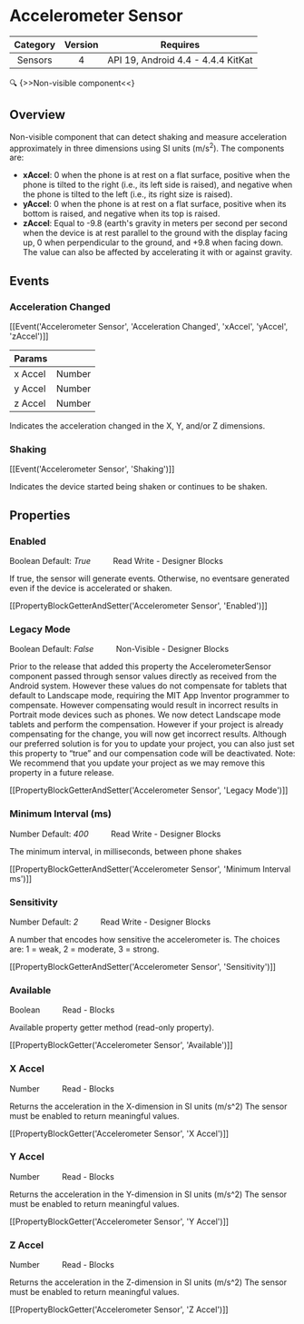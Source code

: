 # Accelerometer Sensor

| Category | Version | Requires |
|:--------:|:-------:|:--------:|
|Sensors|4|API 19, Android 4.4 - 4.4.4 KitKat|

:mag: {>>Non-visible component<<}

## Overview

Non-visible component that can detect shaking and measure acceleration approximately in three dimensions using SI units (m/s<sup>2</sup>). The components are: 

*    __xAccel__: 0 when the phone is at rest on a flat surface, positive when the phone is tilted to the right (i.e., its left side is raised), and negative when the phone is tilted to the left (i.e., its right size is raised).
*    __yAccel__: 0 when the phone is at rest on a flat surface, positive when its bottom is raised, and negative when its top is raised. 
*    __zAccel__: Equal to -9.8 (earth's gravity in meters per second per second when the device is at rest parallel to the ground with the display facing up, 0 when perpendicular to the ground, and +9.8 when facing down. The value can also be affected by accelerating it with or against gravity. 

## Events

### Acceleration Changed

[[Event('Accelerometer Sensor', 'Acceleration Changed', 'xAccel', 'yAccel', 'zAccel')]]

| Params | []() |
|--------|------|
|x Accel|Number|
|y Accel|Number|
|z Accel|Number|


Indicates the acceleration changed in the X, Y, and/or Z dimensions.

### Shaking

[[Event('Accelerometer Sensor', 'Shaking')]]

Indicates the device started being shaken or continues to be shaken.

## Properties

### Enabled

<span class="chip chip-boolean">Boolean</span> <span class="chip chip-boolean">Default: <i>True</i></span>&nbsp;&nbsp;&nbsp;&nbsp;&nbsp;&nbsp;&nbsp;&nbsp;&nbsp;&nbsp;<span class="chip chip-rw">Read</span> <span class="chip chip-rw">Write</span> - <span class="chip chip-bd">Designer</span> <span class="chip chip-bd">Blocks</span> 

If true, the sensor will generate events. Otherwise, no eventsare generated even if the device is accelerated or shaken.

[[PropertyBlockGetterAndSetter('Accelerometer Sensor', 'Enabled')]]

### Legacy Mode

<span class="chip chip-boolean">Boolean</span> <span class="chip chip-boolean">Default: <i>False</i></span>&nbsp;&nbsp;&nbsp;&nbsp;&nbsp;&nbsp;&nbsp;&nbsp;&nbsp;&nbsp;<span class="chip chip-rw">Non-Visible</span> - <span class="chip chip-bd">Designer</span> <span class="chip chip-bd">Blocks</span> 

Prior to the release that added this property the AccelerometerSensor component passed through sensor values directly as received from the Android system. However these values do not compensate for tablets that default to Landscape mode, requiring the MIT App Inventor programmer to compensate. However compensating would result in incorrect results in Portrait mode devices such as phones. We now detect Landscape mode tablets and perform the compensation. However if your project is already compensating for the change, you will now get incorrect results. Although our preferred solution is for you to update your project, you can also just set this property to “true” and our compensation code will be deactivated. Note: We recommend that you update your project as we may remove this property in a future release.

[[PropertyBlockGetterAndSetter('Accelerometer Sensor', 'Legacy Mode')]]

### Minimum Interval (ms)

<span class="chip chip-number">Number</span> <span class="chip chip-number">Default: <i>400</i></span>&nbsp;&nbsp;&nbsp;&nbsp;&nbsp;&nbsp;&nbsp;&nbsp;&nbsp;&nbsp;<span class="chip chip-rw">Read</span> <span class="chip chip-rw">Write</span> - <span class="chip chip-bd">Designer</span> <span class="chip chip-bd">Blocks</span> 

The minimum interval, in milliseconds, between phone shakes

[[PropertyBlockGetterAndSetter('Accelerometer Sensor', 'Minimum Interval ms')]]

### Sensitivity

<span class="chip chip-number">Number</span> <span class="chip chip-number">Default: <i>2</i></span>&nbsp;&nbsp;&nbsp;&nbsp;&nbsp;&nbsp;&nbsp;&nbsp;&nbsp;&nbsp;<span class="chip chip-rw">Read</span> <span class="chip chip-rw">Write</span> - <span class="chip chip-bd">Designer</span> <span class="chip chip-bd">Blocks</span> 

A number that encodes how sensitive the accelerometer is. The choices are: 1 = weak, 2 = moderate, 3 = strong.

[[PropertyBlockGetterAndSetter('Accelerometer Sensor', 'Sensitivity')]]

### Available

<span class="chip chip-boolean">Boolean</span>&nbsp;&nbsp;&nbsp;&nbsp;&nbsp;&nbsp;&nbsp;&nbsp;&nbsp;&nbsp;<span class="chip chip-rw">Read</span> - <span class="chip chip-bd">Blocks</span> 

Available property getter method (read-only property).

[[PropertyBlockGetter('Accelerometer Sensor', 'Available')]]

### X Accel

<span class="chip chip-number">Number</span>&nbsp;&nbsp;&nbsp;&nbsp;&nbsp;&nbsp;&nbsp;&nbsp;&nbsp;&nbsp;<span class="chip chip-rw">Read</span> - <span class="chip chip-bd">Blocks</span> 

Returns the acceleration in the X-dimension in SI units (m/s^2)
The sensor must be enabled to return meaningful values.

[[PropertyBlockGetter('Accelerometer Sensor', 'X Accel')]]

### Y Accel

<span class="chip chip-number">Number</span>&nbsp;&nbsp;&nbsp;&nbsp;&nbsp;&nbsp;&nbsp;&nbsp;&nbsp;&nbsp;<span class="chip chip-rw">Read</span> - <span class="chip chip-bd">Blocks</span> 

Returns the acceleration in the Y-dimension in SI units (m/s^2)
The sensor must be enabled to return meaningful values.

[[PropertyBlockGetter('Accelerometer Sensor', 'Y Accel')]]

### Z Accel

<span class="chip chip-number">Number</span>&nbsp;&nbsp;&nbsp;&nbsp;&nbsp;&nbsp;&nbsp;&nbsp;&nbsp;&nbsp;<span class="chip chip-rw">Read</span> - <span class="chip chip-bd">Blocks</span> 

Returns the acceleration in the Z-dimension in SI units (m/s^2)
The sensor must be enabled to return meaningful values.

[[PropertyBlockGetter('Accelerometer Sensor', 'Z Accel')]]